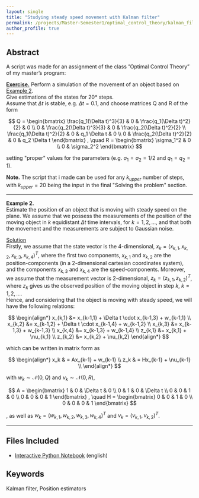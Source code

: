 ```yaml
---
layout: single
title: "Studying steady speed movement with Kalman filter"
permalink: /projects/Master-Semester1/optimal_control_theory/kalman_filter_application/
author_profile: true
---
```


## Abstract 

A script was made for an assignment of the class ”Optimal Control Theory” of my master’s program:  

**<u>Exercise.</u>**
Perform a simulation of the movement of an object based on <u>Example 2</u>.  
Give estimations of the states for 20* steps.  
Assume that $\Delta t$ is stable, e.g. $\Delta t = 0.1$, and choose matrices Q and R of the form  

$$
Q = \begin{bmatrix}
\frac{q_1(\Delta t)^3}{3} & 0 & \frac{q_1(\Delta t)^2}{2} & 0 \\
0 & \frac{q_2(\Delta t)^3}{3} & 0 & \frac{q_2(\Delta t)^2}{2} \\
\frac{q_1(\Delta t)^2}{2} & 0 & q_1 \Delta t & 0 \\
0 & \frac{q_2(\Delta t)^2}{2} & 0 & q_2 \Delta t
\end{bmatrix}
, \quad R = \begin{bmatrix}
\sigma_1^2 & 0 \\
0 & \sigma_2^2
\end{bmatrix}
$$  
  
setting "proper" values for the parameters (e.g. $\sigma_1=\sigma_2 = 1/2$ and $q_1=q_2=1$).    
  
**Note.** The script that i made can be used for any $k_{upper}$ number of steps, with $k_{upper}=20$ being the input in the final "Solving the problem" section.

---------------------------------------------------------------------------------------------------
**Example 2.**    
Estimate the position of an object that is moving with steady speed on the plane. We assume that we possess the measurements of the position of the moving object in $k$ equidistant $\Delta t$ time intervals, for $k=1,2,\dots$, and that both the movement and the measurements are subject to Gaussian noise.  

<u>Solution</u>  
Firstly, we assume that the state vector is the 4-dimensional, $x_k = (x_{k,1}, x_{k,2}, x_{k,3}, x_{k,4})^T$, where the first two components, $x_{k,1}$ and $x_{k,2}$ are the position-components (in a 2-dimensional cartesian coordinates system), and the components $x_{k,3}$ and $x_{k,4}$ are the speed-components. Moreover, we assume that the measurement vector is 2-dimensional, $z_k = (z_{k,1}, z_{k,2})^T$, where $z_k$ gives us the observed position of the moving object in step $k$, $k=1,2,\dots$.  
Hence, and considering that the object is moving with steady speed, we will have the following relations: 

$$
\begin{align*}
x_{k,1} &= x_{k-1,1} + \Delta t \cdot x_{k-1,3} + w_{k-1,1} \\
x_{k,2} &= x_{k-1,2} + \Delta t \cdot x_{k-1,4} + w_{k-1,2} \\
x_{k,3} &= x_{k-1,3} + w_{k-1,3} \\
x_{k,4} &= x_{k-1,3} + w_{k-1,4} \\
z_{k,1} &= x_{k,1} + \nu_{k,1} \\
z_{k,2} &= x_{k,2} + \nu_{k,2} 
\end{align*}
$$

which can be written in matrix form as

$$
\begin{align*}
x_k & = Ax_{k-1} + w_{k-1} \\
z_k & = Hx_{k-1} + \nu_{k-1} \\
\end{align*}
$$

with $w_k \sim \mathcal{N}(0,Q)$ and $\nu_k \sim \mathcal{N}(0,R)$,

$$
A = \begin{bmatrix}
1 & 0 & \Delta t & 0 \\
0 & 1 & 0 & \Delta t \\
0 & 0 & 1 & 0 \\
0 & 0 & 0 & 1
\end{bmatrix}
, \quad H = \begin{bmatrix}
0 & 0 & 1 & 0 \\
0 & 0 & 0 & 1
\end{bmatrix}
$$  

, as well as $w_k = (w_{k,1}, w_{k,2}, w_{k,3}, w_{k,4})^T$ and $\nu_k = (\nu_{k,1}, \nu_{k,2})^T$.

---------------------------------------------------------------------------------------------------

## Files Included

- [Interactive Python Notebook](./kalman_filter.ipynb) (english)

## Keywords

 Kalman filter, Position estimators
